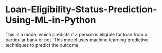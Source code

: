 # Loan-Eligibility-Status-Prediction-Using-ML-in-Python
This is a model which predicts if a person is eligible for loan from a particular bank or not. This model uses machine learning predictive techniques to predict the outcome.
